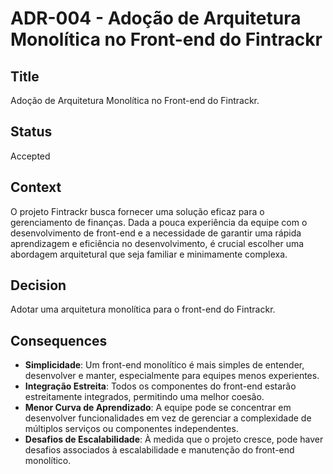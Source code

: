 # ADR-004 - Adoção de Arquitetura Monolítica no Front-end do Fintrackr

## Title

Adoção de Arquitetura Monolítica no Front-end do Fintrackr.

## Status

Accepted

## Context

O projeto Fintrackr busca fornecer uma solução eficaz para o gerenciamento de finanças. Dada a pouca experiência da equipe com o desenvolvimento de front-end e a necessidade de garantir uma rápida aprendizagem e eficiência no desenvolvimento, é crucial escolher uma abordagem arquitetural que seja familiar e minimamente complexa.

## Decision

Adotar uma arquitetura monolítica para o front-end do Fintrackr.

## Consequences

- **Simplicidade**: Um front-end monolítico é mais simples de entender, desenvolver e manter, especialmente para equipes menos experientes.
- **Integração Estreita**: Todos os componentes do front-end estarão estreitamente integrados, permitindo uma melhor coesão.
- **Menor Curva de Aprendizado**: A equipe pode se concentrar em desenvolver funcionalidades em vez de gerenciar a complexidade de múltiplos serviços ou componentes independentes.
- **Desafios de Escalabilidade**: À medida que o projeto cresce, pode haver desafios associados à escalabilidade e manutenção do front-end monolítico.
